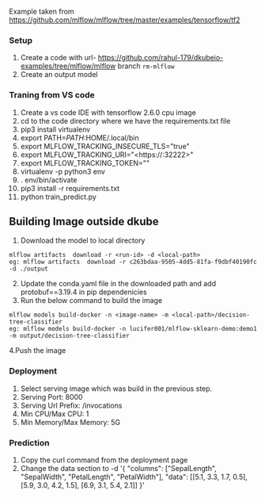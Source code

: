 Example taken from https://github.com/mlflow/mlflow/tree/master/examples/tensorflow/tf2

### Setup
1. Create a code with url- https://github.com/rahul-179/dkubeio-examples/tree/mlflow/mlflow branch `rm-mlflow`
2. Create an output model 

### Traning from VS code
1. Create a vs code IDE with tensorflow 2.6.0 cpu image
2. cd to the code directory where we have the requirements.txt file
3. pip3 install virtualenv
4. export PATH=$PATH:$HOME/.local/bin
5. export MLFLOW_TRACKING_INSECURE_TLS="true"
6. export MLFLOW_TRACKING_URI="<https://<ip>:32222>"
7. export MLFLOW_TRACKING_TOKEN="<Token>" 
8. virtualenv -p python3 env
9. . env/bin/activate
10. pip3 install -r requirements.txt
11. python train_predict.py

## Building Image outside dkube
1. Download the model to local directory
```
mlflow artifacts  download -r <run-id> -d <local-path>
eg: mlflow artifacts  download -r c263bdaa-9505-4dd5-81fa-f9dbf40190fc -d ./output
```
2. Update the conda.yaml file in the downloaded path and add protobuf==3.19.4 in pip dependenicies
3. Run the below command to build the image
```
mlflow models build-docker -n <image-name> -m <local-path>/decision-tree-classifier
eg: mlflow models build-docker -n lucifer001/mlflow-sklearn-demo:demo1 -m output/decision-tree-classifier
```
4.Push the image

### Deployment
1. Select serving image which was build in the previous step.
2. Serving Port: 8000
3. Serving Url Prefix: /invocations
4. Min CPU/Max CPU: 1
5. Min Memory/Max Memory: 5G

### Prediction
1. Copy the curl command from the deployment page
2. Change the data section to
-d '{
    "columns": ["SepalLength", "SepalWidth", "PetalLength", "PetalWidth"],
    "data": [[5.1, 3.3, 1.7, 0.5], [5.9, 3.0, 4.2, 1.5], [6.9, 3.1, 5.4, 2.1]]
}'
